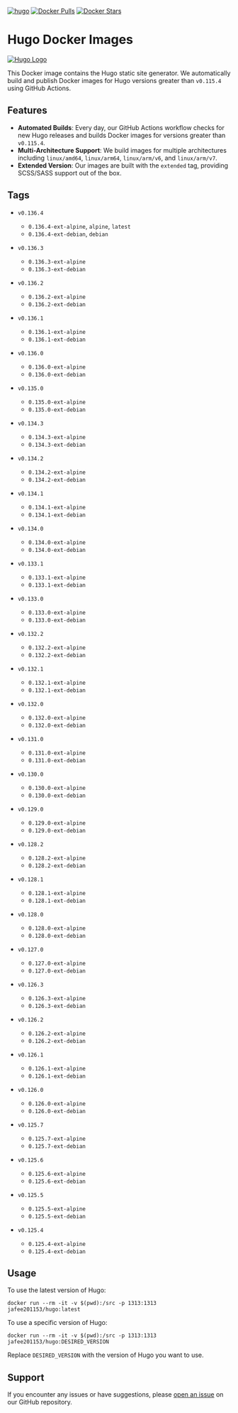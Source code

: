 [![hugo](https://github.com/leoli0605/docker-hugo/actions/workflows/publish.yml/badge.svg)](https://github.com/leoli0605/docker-hugo/actions/workflows/publish.yml)
[![Docker Pulls](https://img.shields.io/docker/pulls/jafee201153/hugo.svg)](https://hub.docker.com/r/jafee201153/hugo/)
[![Docker Stars](https://img.shields.io/docker/stars/jafee201153/hugo.svg)](https://hub.docker.com/r/jafee201153/hugo/)

# Hugo Docker Images

[![Hugo Logo](https://gohugo.io/images/hugo-logo-wide.svg)](https://github.com/gohugoio/hugo)

This Docker image contains the Hugo static site generator. We automatically build and publish Docker images for Hugo versions greater than `v0.115.4` using GitHub Actions.

## Features

-   **Automated Builds**: Every day, our GitHub Actions workflow checks for new Hugo releases and builds Docker images for versions greater than `v0.115.4`.
-   **Multi-Architecture Support**: We build images for multiple architectures including `linux/amd64`, `linux/arm64`, `linux/arm/v6`, and `linux/arm/v7`.
-   **Extended Version**: Our images are built with the `extended` tag, providing SCSS/SASS support out of the box.

## Tags

<!-- TAGS_START -->

-   `v0.136.4`
    -   `0.136.4-ext-alpine`, `alpine`, `latest`
    -   `0.136.4-ext-debian`, `debian`
    
-   `v0.136.3`
    -   `0.136.3-ext-alpine`
    -   `0.136.3-ext-debian`
    
-   `v0.136.2`
    -   `0.136.2-ext-alpine`
    -   `0.136.2-ext-debian`
    
-   `v0.136.1`
    -   `0.136.1-ext-alpine`
    -   `0.136.1-ext-debian`
    
-   `v0.136.0`
    -   `0.136.0-ext-alpine`
    -   `0.136.0-ext-debian`
    
-   `v0.135.0`
    -   `0.135.0-ext-alpine`
    -   `0.135.0-ext-debian`
    
-   `v0.134.3`
    -   `0.134.3-ext-alpine`
    -   `0.134.3-ext-debian`
    
-   `v0.134.2`
    -   `0.134.2-ext-alpine`
    -   `0.134.2-ext-debian`
    
-   `v0.134.1`
    -   `0.134.1-ext-alpine`
    -   `0.134.1-ext-debian`
    
-   `v0.134.0`
    -   `0.134.0-ext-alpine`
    -   `0.134.0-ext-debian`
    
-   `v0.133.1`
    -   `0.133.1-ext-alpine`
    -   `0.133.1-ext-debian`
    
-   `v0.133.0`
    -   `0.133.0-ext-alpine`
    -   `0.133.0-ext-debian`
    
-   `v0.132.2`
    -   `0.132.2-ext-alpine`
    -   `0.132.2-ext-debian`
    
-   `v0.132.1`
    -   `0.132.1-ext-alpine`
    -   `0.132.1-ext-debian`
    
-   `v0.132.0`
    -   `0.132.0-ext-alpine`
    -   `0.132.0-ext-debian`
    
-   `v0.131.0`
    -   `0.131.0-ext-alpine`
    -   `0.131.0-ext-debian`
    
-   `v0.130.0`
    -   `0.130.0-ext-alpine`
    -   `0.130.0-ext-debian`
    
-   `v0.129.0`
    -   `0.129.0-ext-alpine`
    -   `0.129.0-ext-debian`
    
-   `v0.128.2`
    -   `0.128.2-ext-alpine`
    -   `0.128.2-ext-debian`
    
-   `v0.128.1`
    -   `0.128.1-ext-alpine`
    -   `0.128.1-ext-debian`
    
-   `v0.128.0`
    -   `0.128.0-ext-alpine`
    -   `0.128.0-ext-debian`
    
-   `v0.127.0`
    -   `0.127.0-ext-alpine`
    -   `0.127.0-ext-debian`
    
-   `v0.126.3`
    -   `0.126.3-ext-alpine`
    -   `0.126.3-ext-debian`
    
-   `v0.126.2`
    -   `0.126.2-ext-alpine`
    -   `0.126.2-ext-debian`
    
-   `v0.126.1`
    -   `0.126.1-ext-alpine`
    -   `0.126.1-ext-debian`
    
-   `v0.126.0`
    -   `0.126.0-ext-alpine`
    -   `0.126.0-ext-debian`
    
-   `v0.125.7`
    -   `0.125.7-ext-alpine`
    -   `0.125.7-ext-debian`
    
-   `v0.125.6`
    -   `0.125.6-ext-alpine`
    -   `0.125.6-ext-debian`
    
-   `v0.125.5`
    -   `0.125.5-ext-alpine`
    -   `0.125.5-ext-debian`
    
-   `v0.125.4`
    -   `0.125.4-ext-alpine`
    -   `0.125.4-ext-debian`
    
<!-- TAGS_END -->

## Usage

To use the latest version of Hugo:

```
docker run --rm -it -v $(pwd):/src -p 1313:1313 jafee201153/hugo:latest
```

To use a specific version of Hugo:

```
docker run --rm -it -v $(pwd):/src -p 1313:1313 jafee201153/hugo:DESIRED_VERSION
```

Replace `DESIRED_VERSION` with the version of Hugo you want to use.

## Support

If you encounter any issues or have suggestions, please [open an issue](https://github.com/leoli0605/docker-hugo/issues) on our GitHub repository.
